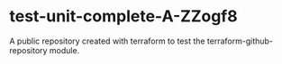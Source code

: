 # test-unit-complete-A-ZZogf8
A public repository created with terraform to test the terraform-github-repository module.
